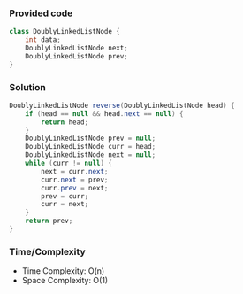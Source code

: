 ### Provided code

```java
class DoublyLinkedListNode {
    int data;
    DoublyLinkedListNode next;
    DoublyLinkedListNode prev;
}
```

### Solution

```java
DoublyLinkedListNode reverse(DoublyLinkedListNode head) {
    if (head == null && head.next == null) {
        return head;
    }
    DoublyLinkedListNode prev = null;
    DoublyLinkedListNode curr = head;
    DoublyLinkedListNode next = null;
    while (curr != null) {
        next = curr.next;
        curr.next = prev;
        curr.prev = next;
        prev = curr;
        curr = next;
    }
    return prev;
}
```

### Time/Complexity

-  Time Complexity: O(n)
- Space Complexity: O(1)
